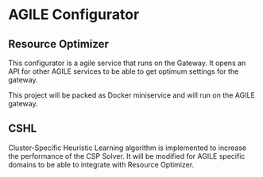 # AGILE Configurator

## Resource Optimizer
This configurator is a agile service that runs on the Gateway.
It opens an API for other AGILE services to be able to get optimum settings for the gateway.

This project will be packed as Docker miniservice and will run on the AGILE gateway.


## CSHL
Cluster-Specific Heuristic Learning algorithm is implemented to increase the performance of the CSP Solver.
It will be modified for AGILE specific domains to be able to integrate with Resource Optimizer.

